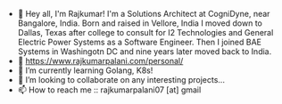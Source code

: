 - 👋 Hey all, I'm Rajkumar! I'm a Solutions Architect at CogniDyne, near Bangalore, India. Born and raised in Vellore, India I moved down to Dallas, Texas after college to consult for I2 Technologies and General Electric Power Systems as a Software Engineer. Then I joined BAE Systems in Washingotn DC and nine years later moved back to India.
- 👀 https://www.rajkumarpalani.com/personal/
- 🌱 I’m currently learning Golang, K8s!
- 💞️ I’m looking to collaborate on any interesting projects...
- 📫 How to reach me :: rajkumarpalani07 [at] gmail

<!---
rajkumarpal07/rajkumarpal07 is a ✨ special ✨ repository because its `README.md` (this file) appears on your GitHub profile.
You can click the Preview link to take a look at your changes.
--->
